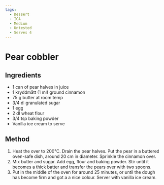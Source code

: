 ```yaml
---
tags:
  - Dessert
  - ICA
  - Medium
  - Untested
  - Serves 4
---
```


# Pear cobbler

## Ingredients

* 1 can of pear halves in juice
* 1 kryddmått (1 ml) ground cinnamon
* 75 g butter at room temp
* 3/4 dl granulated sugar
* 1 egg
* 2 dl wheat flour
* 3/4 tsp baking powder
* Vanilla ice cream to serve

## Method

1. Heat the over to 200°C. Drain the pear halves. Put the pear in a buttered oven-safe dish, around 20 cm in diameter. Sprinkle the cinnamon over.
2. Mix butter and sugar. Add egg, flour and baking powder. Stir until it becomes a thick batter and transfer the pears over with two spoons.
3. Put in the middle of the oven for around 25 minutes, or until the dough has become firm and got a a nice colour. Server with vanilla ice cream.